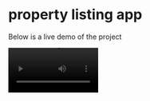# property listing app

<p> Below is a live demo of the project </p>

<video src='https://drive.google.com/file/d/1fjhlGEtHwyXnoIwyJCvoHHJIiqC19Jit/view' width=180/>
https://drive.google.com/file/d/1fjhlGEtHwyXnoIwyJCvoHHJIiqC19Jit/view

# Getting Started with Create React App

This project was bootstrapped with [Create React App](https://github.com/facebook/create-react-app).

## Available Scripts

In the project directory, you can run:

### `npm start`

Runs the app in the development mode.\
Open [http://localhost:3000](http://localhost:3000) to view it in the browser.

The page will reload if you make edits.\
You will also see any lint errors in the console.

### `npm test`

Launches the test runner in the interactive watch mode.\
See the section about [running tests](https://facebook.github.io/create-react-app/docs/running-tests) for more information.

### `npm run build`

Builds the app for production to the `build` folder.\
It correctly bundles React in production mode and optimizes the build for the best performance.
